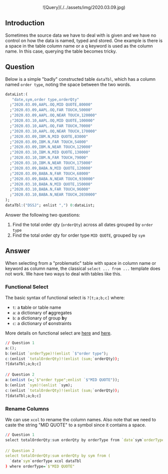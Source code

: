 <span style="display:block;text-align:center">
![Query](./../assets/img/2020.03.09.jpg)
</span>


## Introduction
Sometimes the source data we have to deal with is given and we have no control on how the data is named, typed and stored. One example is there is a space in the table column name or a q keyword is used as the column name. In this case, querying the table becomes tricky.


## Question
Below is a simple "badly" constructed table ``dataTbl``, which has a column named ``order type``, noting the space between the two words.

```q
dataList:(
   "date,sym,order type,orderQty"
  ;"2020.03.09,AAPL.OQ,MID QUOTE,80000"
  ;"2020.03.09,AAPL.OQ,FAR TOUCH,50000"
  ;"2020.03.09,AAPL.OQ,NEAR TOUCH,120000"
  ;"2020.03.10,AAPL.OQ,MID QUOTE,100000"
  ;"2020.03.10,AAPL.OQ,FAR TOUCH,70000"
  ;"2020.03.10,AAPL.OQ,NEAR TOUCH,170000"
  ;"2020.03.09,IBM.N,MID QUOTE,83000"
  ;"2020.03.09,IBM.N,FAR TOUCH,54000"
  ;"2020.03.09,IBM.N,NEAR TOUCH,129000"
  ;"2020.03.10,IBM.N,MID QUOTE,130000"
  ;"2020.03.10,IBM.N,FAR TOUCH,79000"
  ;"2020.03.10,IBM.N,NEAR TOUCH,175000"
  ;"2020.03.09,BABA.N,MID QUOTE,120000"
  ;"2020.03.09,BABA.N,FAR TOUCH,68000"
  ;"2020.03.09,BABA.N,NEAR TOUCH,930000"
  ;"2020.03.10,BABA.N,MID QUOTE,150000"
  ;"2020.03.10,BABA.N,FAR TOUCH,96000"
  ;"2020.03.10,BABA.N,NEAR TOUCH,2030000"
);
dataTbl:("DSSJ"; enlist ",") 0:dataList;

```

Answer the following two questions:

1. Find the total order qty (``orderQty``) across all dates grouped by ``order type``
2. Find the total order qty for order type ``MID QUOTE``, grouped by ``sym``


## Answer
When selecting from a "problematic" table with space in column name or keyword as column name, the classical ``select ... from ...`` template does not work. We have two ways to deal with tables like this.

### Functional Select
The basic syntax of functional select is ``?[t;a;b;c]`` where:

- ``t``: a **t**able or table name
- ``a``: a dictionary of **a**ggregates
- ``b``: a dictionary of group **b**y
- ``c``: a dictionary of **c**onstraints

More details on functional select are [here][functional_forms] and [here][functional_sql].

```q
// Question 1
a:();
b:(enlist `orderType)!(enlist `$"order type");
c:(enlist `totalOrderQty)!(enlist (sum;`orderQty));
?[dataTbl;a;b;c]

// Question 2
a:(enlist (=;`$"order type";enlist `$"MID QUOTE"));
b:(enlist `sym)!(enlist `sym);
c:(enlist `totalOrderQty)!(enlist (sum;`orderQty));
?[dataTbl;a;b;c]
```

### Rename Columns
We can use ``xcol`` to rename the column names. Also note that we need to caste the string "MID QUOTE" to a symbol since it contains a space.

```q
// Question 1
select totalOrderQty:sum orderQty by orderType from `date`sym`orderType xcol dataTbl

// Question 2
select totalOrderQty:sum orderQty by sym from (
  `date`sym`orderType xcol dataTbl
) where orderType=`$"MID QUOTE"
```

[functional_forms]: https://code.kx.com/q4m3/9_Queries_q-sql/#912-functional-forms
[functional_sql]: https://code.kx.com/q/basics/funsql/
